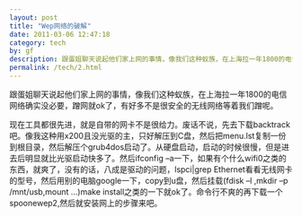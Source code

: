 ```yaml
---
layout: post
title: "Wep网络的破解"
date: 2011-03-06 12:47:18
category: tech
by: gf
description: 跟蛋姐聊天说起他们家上网的事情，像我们这种蚁族，在上海拉一年1800的电信网络确实没必要，蹭网就ok了，有好多不是很安全的无线网络等着我们蹭呢。现在工具都很先进，就是自带的网
permalink: /tech/2.html
---
```

跟蛋姐聊天说起他们家上网的事情，像我们这种蚁族，在上海拉一年1800的电信网络确实没必要，蹭网就ok了，有好多不是很安全的无线网络等着我们蹭呢。

现在工具都很先进，就是自带的网卡不是很给力。废话不说，先去下载backtrack吧。像我这种用x200且没光驱的主，只好解压到C盘，然后把menu.lst复制一份到根目录，然后解压个grub4dos启动了。从硬盘启动，启动的时候很慢，但是进去后明显就比光驱启动快多了。然后ifconfig –a一下，如果有个什么wifi0之类的东西，就爽了，没有的话，八成是驱动的问题，lspci|grep Ethernet看看无线网卡的型号，然后用别的电脑google一下，copy到u盘，然后挂载(fdisk –l ,mkdir –p /mnt/usb,mount …)make install之类的一下就ok了。命令行不爽的再下载一个spoonewep2,然后就安装网上的步骤来吧。
